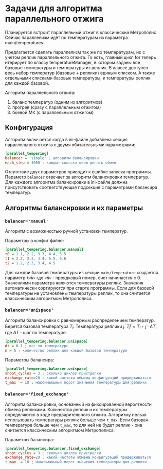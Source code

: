 Задачи для алгоритма параллельного отжига
======

Планируется встроит параллельный отжиг в классический Метрополис. Сейчас параллелизм идёт по температурам из параметра main/temperatures.

Предлагается сделать параллелизм так же по температурам, но с учетом реплик параллельного отжига. То есть, главный цикл for теперь итерирует по классу temperatureManager, в котором заданы все базовые температуры и температуры из реплик. В классе доступен весь набор температур (базовые + реплики) единым списком. А также отдельными списками базовые температуры, и температуры реплик для каждой базовой.

Алгоритм параллельного отжига:
1. баланс температур (одним из алгоритмов)
2. прогрев (сразу с параллельным отжигом)
3. боевой МК (с параллельным отжигом)

## Конфигурация

Алгоритм включается когда в ini-файле добавлена секция параллельного отжига с двумя обязательными параметрами:

```ini
[parallel_tempering]
balancer = 'simple' ; алгоритм балансировки
each_step = 1000 ; каждые сколько шков делать обмен
```

Отсутствие двух параметров приводит к ошибке запуска программы.
Параметр `balancer` отвечает за алгоритм балансировки температур. Для каждого алгоритма балансировки в ini-файле должна присутствовать соответствующая подсекция с параметрами балансира температур.

## Алгоритмы балансировки и их параметры

### `balancer='manual'`

Алгоритм с возможностью ручной установки температур.

Параметры в конфиг файле:
```ini
[parallel_tempering.balancer.manual]
t0 = 1.1, 2.2, 3.3, 4.4, 5.5
t1 = 2.2, 3.3, 4.4, 5.5, 6.6
t2 = 1.2, 2.3, 3.4, 4.5
```
Для каждой базовой температуры из секции `main/temperature`  создается параметр `t<N>` где `<N>` - проядковый номер, счет начинается с 0. Значениями параметра являются температуры реплик. 
Значения автоматически сортируются при старте программы.
Если для базовой температуры не установлены температуры реплик, то она считается классическим алгоритмом Метрополиса.

### `balancer='unispace'`

Алгоритм балансировки с равномерным распределением температур.
Берется базовая температура $T_i$. Температура реплики $j$: $T^j_i = T_i + j \cdot \Delta T$, где $\Delta T$ - шаг по температуре. 

```ini
[parallel_tempering.balancer.unispace]
dt = 0.1 ; шаг по температуре
n = 5 ; количество реплик для каждой базовой температуре
```

Параметры балансира:
```ini
[parallel_tempering.balancer.unispace]
shoot_cycles = 3 ; сколько циклов пристрелки
exchange_rate=20 ; какой частоты обмена конфигураций придерживаться
t_max  = 10 ; максимальный порог значения температуры для реплики
```

### `balancer='fixed_exchange'`

Алгоритм балансировки, основанный на фиксированной вероятности обмена репликами. Количество реплик и их температуры определяются в ходе предварительного отжига. Алгоритму нельзя использовать температуры реплик больше чем `t_max`. Если базовая температура больше чем `t_max`, то для ней не будет реплик - она считается классическим алгоритмом Метрополиса.

Параметры балансира:
```ini
[parallel_tempering.balancer.fixed_exchange]
shoot_cycles = 3 ; сколько циклов пристрелки
exchange_rate=20 ; какой частоты обмена конфигураций придерживаться
t_max  = 10 ; максимальный порог значения температуры для реплики
```
